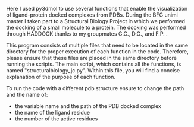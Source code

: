 Here I used py3dmol to use several functions that enable the visualization of ligand-protein docked complexes from PDBs.
During the BFG unimi master I taken part to a Structural Biology Project in which we performed the docking of a small molecule to a protein. The docking was performed through HADDOCK thanks to my groupmates G.C., D.G., and F.P. .

This program consists of multiple files that need to be located in the same directory for the proper execution of each function in the code. Therefore, please ensure that these files are placed in the same directory before running the scripts. The main script, which contains all the functions, is named "structuralbiology_jc.py". Within this file, you will find a concise explanation of the purpose of each function.

To run the code with a different pdb structure ensure to change the path and the name of:
* the variable name and the path of the PDB docked complex
* the name of the ligand residue
* the number of the active residues
